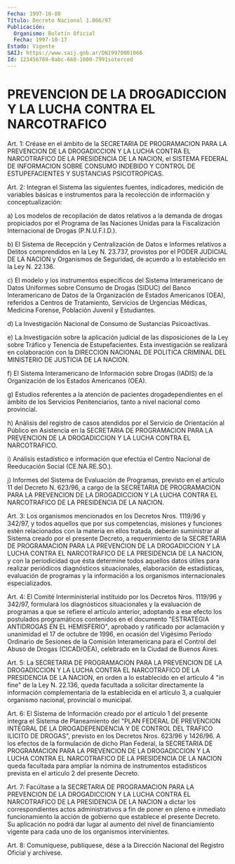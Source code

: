 ```yaml
---
Fecha: 1997-10-08
Título: Decreto Nacional 1.066/97
Publicación:
  Organismo: Boletín Oficial
  Fecha: 1997-10-17
Estado: Vigente
SAIJ: https://www.saij.gob.ar/DN19970001066
Id: 123456789-0abc-660-1000-7991soterced
---
```

# PREVENCION DE LA DROGADICCION Y LA LUCHA CONTRA EL NARCOTRAFICO

<a id="1"></a>
Art. 1: Créase en el ámbito de la SECRETARIA DE  PROGRAMACION PARA  LA PREVENCION  DE  LA  DROGADICCION  Y  LA  LUCHA  CONTRA  EL NARCOTRAFICO  DE LA PRESIDENCIA DE LA NACION, el SISTEMA FEDERAL DE INFORMACION SOBRE  CONSUMO  INDEBIDO Y CONTROL DE ESTUPEFACIENTES Y SUSTANCIAS PSICOTROPICAS.

<a id="2"></a>
Art. 2: Integran el Sistema  las  siguientes fuentes, indicadores, medición de variables básicas e instrumentos para la recolección de información y conceptualización:

a) Los modelos de recopilación de datos  relativos  a la demanda de drogas propiciados por el Programa de las Naciones Unidas  para  la Fiscalización Internacional de Drogas (P.N.U.F.I.D.).

b)  El  Sistema  de  Recepción y Centralización de Datos e Informes relativos a Delitos comprendidos en la Ley N. 23.737, provistos por el  PODER  JUDICIAL  DE  LA NACION y Organismos  de  Seguridad,  de acuerdo a lo establecido en la Ley N. 22.136.

c) El modelo y los instrumentos específicos del Sistema Interamericano de Datos Uniformes  sobre  Consumo de Drogas (SIDUC) del  Banco  Interamericano de Datos de la Organización  de  Estados Americanos (OEA),  referidos a Centros de Tratamiento, Servicios de Urgencias Médicas, Medicina Forense, Población Juvenil y Estudiantes.

d) La Investigación  Nacional de Consumo de Sustancias Psicoactivas.

e) La Investigación sobre la aplicación judicial de las disposiciones de la Ley sobre Tráfico y Tenencia de Estupefacientes. Esta  investigación  se  realizará en colaboración con la DIRECCION NACIONAL DE POLITICA CRIMINAL  DEL  MINISTERIO  DE JUSTICIA DE LA NACION.

f) El Sistema Interamericano de Información sobre Drogas (IADIS) de la Organización de los Estados Americanos (OEA).

g) Estudios referentes a la atención de pacientes drogadependientes en  el  ámbito  de  los  Servicios  Penitenciarios,  tanto  a nivel nacional como provincial.

h)  Análisis  del  registro  de  casos atendidos por el Servicio de Orientación al Público en Asistencia en la SECRETARIA DE PROGRAMACION  PARA LA PREVENCION DE  LA  DROGADICCION  Y  LA  LUCHA CONTRA EL NARCOTRAFICO.

i)  Análisis  estadístico  e  información  que  efectúa  el  Centro Nacional de Reeducación Social (CE.NA.RE.SO.).

j) Informes del  Sistema de Evaluación de Programas, previsto en el artículo 11 del Decreto  N. 623/96,  a  cargo  de  la SECRETARIA DE PROGRAMACION  PARA  LA  PREVENCION  DE LA DROGADICCION Y  LA  LUCHA CONTRA  EL  NARCOTRAFICO  DE  LA    PRESIDENCIA  DE  LA  NACION.

<a id="3"></a>
Art. 3: Los organismos mencionados en los Decretos Nros. 1119/96 y 342/97,  y  todos  aquellos que por sus  competencias,  misiones  y funciones estén relacionados  con  la  materia  en  ellos  tratada, deberán  suministrar  al Sistema creado por el presente Decreto,  a requerimiento de la SECRETARIA  DE  PROGRAMACION PARA LA PREVENCION DE  LA  DROGADICCION  Y  LA  LUCHA CONTRA  EL  NARCOTRAFICO  DE  LA PRESIDENCIA DE LA NACION, y con  la periodicidad que ésta determine todos aquellos datos útiles para realizar  periódicos  diagnósticos situacionales, elaboración de estadísticas, evaluación de programas y  la  información  a los organismos internacionales especializados.

<a id="4"></a>
Art. 4: El Comité Interministerial  instituido  por  los  Decretos Nros. 1119/96 y 342/97, formulará los diagnósticos situacionales  y la  evaluación  de programas a que se refiere el artículo anterior, adoptando a ese efecto  los  postulados programáticos contenidos en el documento "ESTRATEGIA ANTIDROGAS  EN  EL HEMISFERIO", aprobado y ratificado por aclamación y unanimidad el 17 de octubre de 1996, en ocasión del Vigésimo Período Ordinario de  Sesiones  de la Comisión Interamericana  para  el  Control  del Abuso de Drogas (CICAD/OEA), celebrado en la Ciudad de Buenos Aires.

<a id="5"></a>
Art. 5: La SECRETARIA DE PROGRAMACION  PARA  LA  PREVENCION  DE LA DROGADICCION Y LA LUCHA CONTRA EL NARCOTRAFICO DE LA PRESIDENCIA DE LA NACION, en orden a lo establecido en el artículo 4 "in fine"  de la  Ley  N. 22.136,  queda  facultada  a  solicitar directamente la información complementaria de la establecida  en  el  artículo 3, a cualquier organismo nacional, provincial o municipal.

<a id="6"></a>
Art.  6: El Sistema de Información creado por el artículo  1  del presente integra  el  Sistema  de Planeamiento del "PLAN FEDERAL DE PREVENCION  INTEGRAL  DE  LA DROGADEPENDENCIA  Y  DE  CONTROL  DEL TRAFICO ILICITO DE DROGAS", previsto en los Decretos Nros. 623/96 y 1426/96. A los efectos de la  formulación de dicho Plan Federal, la SECRETARIA DE PROGRAMACION PARA  LA PREVENCION DE LA DROGADICCION Y LA LUCHA CONTRA EL NARCOTRAFICO DE  LA  PRESIDENCIA  DE  LA  NACION queda facultada para ampliar la nómina de instrumentos estadísticos prevista en el artículo 2 del presente Decreto.

<a id="7"></a>
Art.  7:  Facúltase  a  la  SECRETARIA  DE  PROGRAMACION  PARA LA PREVENCION DE LA DROGADICCION Y LA LUCHA CONTRA EL NARCOTRAFICO  DE LA  PRESIDENCIA  DE  LA  NACION a dictar los correspondientes actos administrativos a fin de poner  en pleno e inmediato funcionamiento la  acción  de  gobierno  que establece  el  presente  Decreto.  Su aplicación no podrá dar lugar al aumento del nivel de financiamiento vigente para cada uno de los organismos intervinientes.

<a id="8"></a>
Art.  8: Comuníquese, publíquese, dése  a la Dirección Nacional del Registro Oficial y archívese.